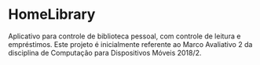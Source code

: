 # HomeLibrary
Aplicativo para controle de biblioteca pessoal, com controle de leitura e empréstimos.
Este projeto é inicialmente referente ao Marco Avaliativo 2 da disciplina de Computação para Dispositivos Móveis 2018/2.
